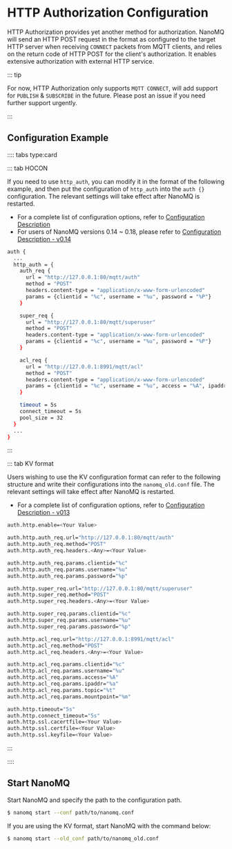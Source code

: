 # HTTP Authorization Configuration

HTTP Authorization provides yet another method for authorization. NanoMQ will send an HTTP POST request in the format as configured to the target HTTP server when receiving `CONNECT` packets from MQTT clients, and relies on the return code of HTTP POST for the client's authorization. It enables extensive authorization with external HTTP service.

::: tip

For now, HTTP Authorization only supports `MQTT CONNECT`, will add support for `PUBLISH` & `SUBSCRIBE` in the future. Please post an issue if you need further support urgently.

:::

## Configuration Example

:::: tabs type:card

::: tab HOCON

If you need to use `http_auth`, you can modify it in the format of the following example, and then put the configuration of `http_auth` into the `auth {}` configuration. The relevant settings will take effect after NanoMQ is restarted.

- For a complete list of configuration options, refer to [Configuration Description](../config-description/acl.md)
- For users of NanoMQ versions 0.14 ~ 0.18, please refer to [Configuration Description - v0.14](../config-description/v014.md)

```bash
auth {
  ...
  http_auth = {
    auth_req {
      url = "http://127.0.0.1:80/mqtt/auth"
      method = "POST"
      headers.content-type = "application/x-www-form-urlencoded"
      params = {clientid = "%c", username = "%u", password = "%P"}
    }

    super_req {
      url = "http://127.0.0.1:80/mqtt/superuser"
      method = "POST"
      headers.content-type = "application/x-www-form-urlencoded"
      params = {clientid = "%c", username = "%u", password = "%P"}
    }

    acl_req {
      url = "http://127.0.0.1:8991/mqtt/acl"
      method = "POST"
      headers.content-type = "application/x-www-form-urlencoded"
      params = {clientid = "%c", username = "%u", access = "%A", ipaddr = "%a", topic = "%t", mountpoint = "%m"}
    }

    timeout = 5s
    connect_timeout = 5s
    pool_size = 32
  }
  ...
}
```

:::

::: tab KV format

Users wishing to use the KV configuration format can refer to the following structure and write their configurations into the `nanomq_old.conf` file. The relevant settings will take effect after NanoMQ is restarted.

- For a complete list of configuration options, refer to [Configuration Description - v013](../config-description/v013.md)

```bash
auth.http.enable=<Your Value>

auth.http.auth_req.url="http://127.0.0.1:80/mqtt/auth"
auth.http.auth_req.method="POST"
auth.http.auth_req.headers.<Any>=<Your Value>

auth.http.auth_req.params.clientid="%c"
auth.http.auth_req.params.username="%u"
auth.http.auth_req.params.password="%p"

auth.http.super_req.url="http://127.0.0.1:80/mqtt/superuser"
auth.http.super_req.method="POST"
auth.http.super_req.headers.<Any>=<Your Value>

auth.http.super_req.params.clientid="%c"
auth.http.super_req.params.username="%u"
auth.http.super_req.params.password="%p"

auth.http.acl_req.url="http://127.0.0.1:8991/mqtt/acl"
auth.http.acl_req.method="POST"
auth.http.acl_req.headers.<Any>=<Your Value>

auth.http.acl_req.params.clientid="%c"
auth.http.acl_req.params.username="%u"
auth.http.acl_req.params.access="%A"
auth.http.acl_req.params.ipaddr="%a"
auth.http.acl_req.params.topic="%t"
auth.http.acl_req.params.mountpoint="%m"

auth.http.timeout="5s"
auth.http.connect_timeout="5s"
auth.http.ssl.cacertfile=<Your Value>
auth.http.ssl.certfile=<Your Value>
auth.http.ssl.keyfile=<Your Value>
```

:::

::::

## Start NanoMQ

Start NanoMQ and specify the path to the configuration path.

```bash
$ nanomq start --conf path/to/nanomq.conf
```

If you are using the KV format, start NanoMQ with the command below:

```bash
$ nanomq start --old_conf path/to/nanomq_old.conf
```

